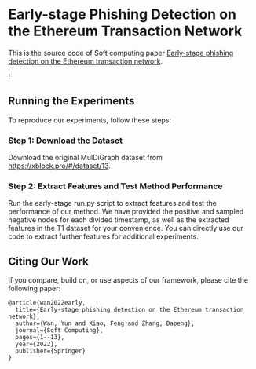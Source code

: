 # Early-stage Phishing Detection on the Ethereum Transaction Network

This is the source code of Soft computing paper [Early-stage phishing detection on the Ethereum transaction network](https://link.springer.com/article/10.1007/s00500-022-07661-0).

!

## Running the Experiments

To reproduce our experiments, follow these steps:

### Step 1: Download the Dataset

Download the original MulDiGraph dataset from https://xblock.pro/#/dataset/13.

### Step 2: Extract Features and Test Method Performance

Run the early-stage run.py script to extract features and test the performance of our method. We have provided the positive and sampled negative nodes for each divided timestamp, as well as the extracted features in the T1 dataset for your convenience. You can directly use our code to extract further features for additional experiments.

## Citing Our Work

If you compare, build on, or use aspects of our framework, please cite the following paper:
```
@article{wan2022early, 
  title={Early-stage phishing detection on the Ethereum transaction network}, 
  author={Wan, Yun and Xiao, Feng and Zhang, Dapeng}, 
  journal={Soft Computing}, 
  pages={1--13}, 
  year={2022}, 
  publisher={Springer} 
}
```
